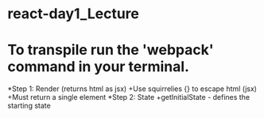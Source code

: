 # react-day1_Lecture

# To transpile run the 'webpack' command in your terminal.

*Step 1: Render (returns html as jsx)
  +Use squirrelies {} to escape html (jsx)
  +Must return a single element
*Step 2: State
  +getInitialState - defines the starting state
